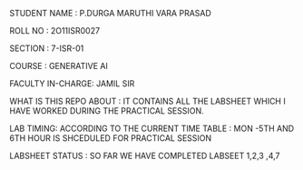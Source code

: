 STUDENT NAME : P.DURGA MARUTHI VARA PRASAD

ROLL NO : 2O11ISR0027

SECTION : 7-ISR-01

COURSE : GENERATIVE AI 

FACULTY IN-CHARGE: JAMIL SIR 

WHAT IS THIS REPO ABOUT : IT CONTAINS ALL THE LABSHEET WHICH I HAVE WORKED DURING THE PRACTICAL SESSION. 

LAB TIMING: ACCORDING TO THE CURRENT TIME TABLE : MON -5TH AND 6TH HOUR IS SHCEDULED FOR PRACTICAL SESSION

LABSHEET STATUS : SO FAR WE HAVE COMPLETED LABSEET 1,2,3 ,4,7 
